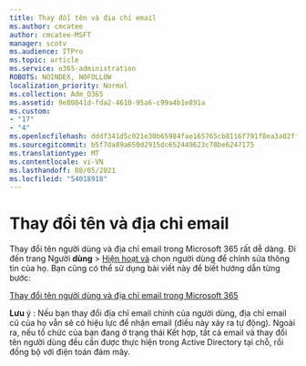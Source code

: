 ```yaml
---
title: Thay đổi tên và địa chỉ email
ms.author: cmcatee
author: cmcatee-MSFT
manager: scotv
ms.audience: ITPro
ms.topic: article
ms.service: o365-administration
ROBOTS: NOINDEX, NOFOLLOW
localization_priority: Normal
ms.collection: Adm_O365
ms.assetid: 9e00841d-fda2-4610-95a6-c99a4b1e891a
ms.custom:
- "17"
- "4"
ms.openlocfilehash: dddf341d5c021e30b65984fae165765cb8116f791f8ea3a02ff70f27e73c19f7
ms.sourcegitcommit: b5f7da89a650d2915dc652449623c78be6247175
ms.translationtype: MT
ms.contentlocale: vi-VN
ms.lasthandoff: 08/05/2021
ms.locfileid: "54018918"
---
```

# <a name="change-a-name-and-email-address"></a>Thay đổi tên và địa chỉ email

Thay đổi tên người dùng và địa chỉ email trong Microsoft 365 rất dễ dàng. Đi đến trang Người **dùng** \> [Hiện hoạt và](https://go.microsoft.com/fwlink/p/?linkid=834822) chọn người dùng để chỉnh sửa thông tin của họ. Bạn cũng có thể sử dụng bài viết này để biết hướng dẫn từng bước:
  
[Thay đổi tên người dùng và địa chỉ email trong Microsoft 365](https://docs.microsoft.com/microsoft-365/admin/add-users/change-a-user-name-and-email-address)
  
 **Lưu** ý : Nếu bạn thay đổi địa chỉ email chính của người dùng, địa chỉ email cũ của họ vẫn sẽ có hiệu lực để nhận email (điều này xảy ra tự động). Ngoài ra, nếu tổ chức của bạn đang ở trạng thái Kết hợp, tất cả email và thay đổi tên người dùng đều cần được thực hiện trong Active Directory tại chỗ, rồi đồng bộ với điện toán đám mây.